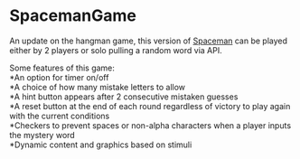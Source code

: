 # SpacemanGame
An update on the hangman game, this version of [Spaceman](https://codysharma.github.io/SpacemanGame/) can be played either by 2 players or solo pulling a random word via API. 

Some features of this game:  
*An option for timer on/off  
*A choice of how many mistake letters to allow  
*A hint button appears after 2 consecutive mistaken guesses  
*A reset button at the end of each round regardless of victory to play again with the current conditions  
*Checkers to prevent spaces or non-alpha characters when a player inputs the mystery word  
*Dynamic content and graphics based on stimuli  
